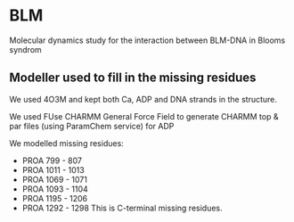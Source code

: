 # BLM
Molecular dynamics study for the interaction between BLM-DNA in Blooms syndrom

## Modeller used to fill in the missing residues 

We used 4O3M and kept both Ca, ADP and DNA strands in the structure.

We used FUse CHARMM General Force Field to generate CHARMM top & par files (using ParamChem service) for ADP

We modelled missing residues:
- PROA	799 - 807
- PROA	1011 - 1013
- PROA	1069 - 1071
- PROA	1093 - 1104
- PROA	1195 - 1206
- PROA	1292 - 1298	This is C-terminal missing residues.
